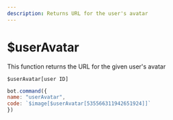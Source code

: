 ```yaml
---
description: Returns URL for the user's avatar
---
```


# $userAvatar

This function returns the URL for the given user's avatar

```text
$userAvatar[user ID]
```

```javascript
bot.command({
name: "userAvatar",
code: `$image[$userAvatar[535566311942651924]]`
})
```

